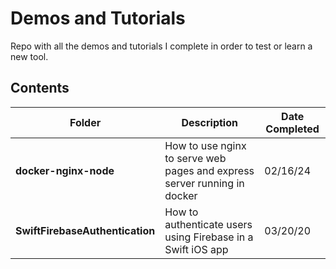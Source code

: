 # Demos and Tutorials

Repo with all the demos and tutorials I complete in order to test or learn a new tool.

## Contents

| Folder                          | Description                                                              | Date Completed |
| ------------------------------- | ------------------------------------------------------------------------ | -------------- |
| **docker-nginx-node**           | How to use nginx to serve web pages and express server running in docker | 02/16/24       |
| **SwiftFirebaseAuthentication** | How to authenticate users using Firebase in a Swift iOS app              | 03/20/20       |
